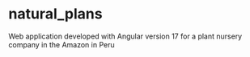 # natural_plans
Web application developed with Angular version 17 for a plant nursery company in the Amazon in Peru
